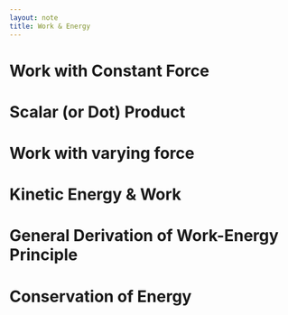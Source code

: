 ```yaml
---
layout: note
title: Work & Energy
---
```


# Work with Constant Force
# Scalar (or Dot) Product
# Work with varying force
# Kinetic Energy & Work
# General Derivation of Work-Energy Principle
# Conservation of Energy
